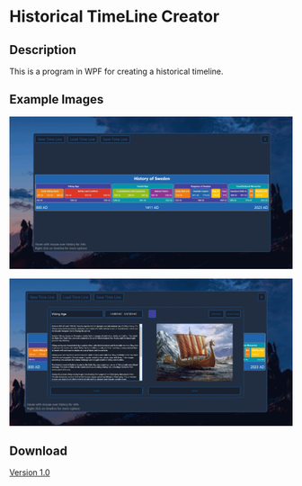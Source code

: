 # Historical TimeLine Creator

## Description

This is a program in WPF for creating a historical timeline.

## Example Images

![alt text](https://github.com/TobiasLenander01/Historical-TimeLine-Creator/blob/master/Time%20Line%20Example%201.jpg)

![alt text](https://github.com/TobiasLenander01/Historical-TimeLine-Creator/blob/master/Time%20Line%20Example%202.jpg)

## Download

[Version 1.0](https://github.com/TobiasLenander01/Historical-TimeLine-Creator/releases/download/v1.0/HistoricalTimelineCreator.exe)

